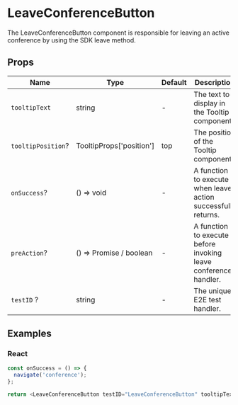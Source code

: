 # LeaveConferenceButton

The LeaveConferenceButton component is responsible for leaving an active conference by using the SDK leave method.

## Props

| Name               | Type                          | Default | Description                                                     |
| ------------------ | ----------------------------- | ------- | --------------------------------------------------------------- |
| `tooltipText`      | string                        | -       | The text to display in the Tooltip component.                   |
| `tooltipPosition`? | TooltipProps['position']      | top     | The position of the Tooltip component.                          |
| `onSuccess`?       | () => void                    | -       | A function to execute when leave action successfully returns.   |
| `preAction`?       | () => Promise<void> / boolean | -       | A function to execute before invoking leave conference handler. |
| `testID` ?         | string                        | -       | The unique E2E test handler.                                    |

## Examples

### React

```javascript
const onSuccess = () => {
  navigate('conference');
};

return <LeaveConferenceButton testID="LeaveConferenceButton" tooltipText="Leave conference" onSuccess={onSuccess} />;
```
